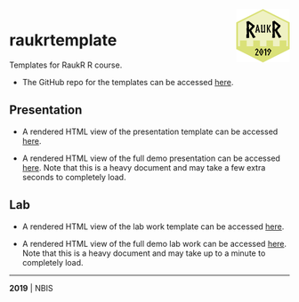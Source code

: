 <img src="assets/logo.svg" align="right" width="96" height="96">

# raukrtemplate

Templates for RaukR R course.

+ The GitHub repo for the templates can be accessed [here](https://github.com/NBISweden/raukrtemplate).

## Presentation

+ A rendered HTML view of the presentation template can be accessed [here](https://NBISweden.github.io/raukrtemplate/presentation.html).

+ A rendered HTML view of the full demo presentation can be accessed [here](https://NBISweden.github.io/raukrtemplate/presentation_demo.html). Note that this is a heavy document and may take a few extra seconds to completely load.

## Lab

+ A rendered HTML view of the lab work template can be accessed [here](https://NBISweden.github.io/raukrtemplate/lab.html).

+ A rendered HTML view of the full demo lab work can be accessed [here](https://NBISweden.github.io/raukrtemplate/lab_demo.html). Note that this is a heavy document and may take up to a minute to completely load.

---

**2019** | NBIS
